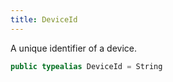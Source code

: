 ```yaml
---
title: DeviceId
---
```


A unique identifier of a device.

``` swift
public typealias DeviceId = String
```
